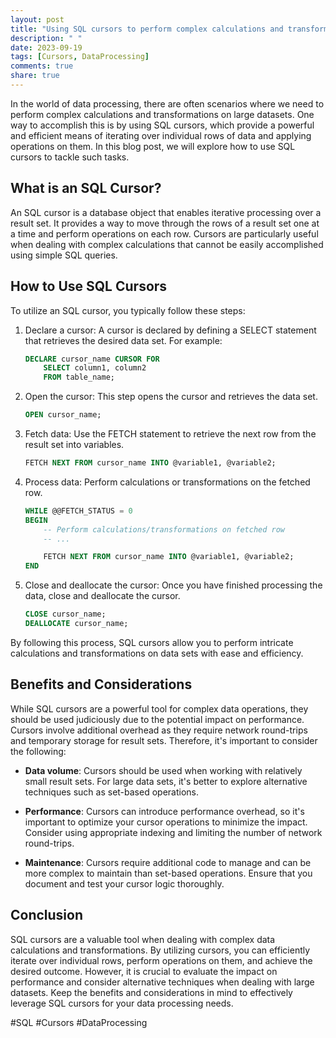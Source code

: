```yaml
---
layout: post
title: "Using SQL cursors to perform complex calculations and transformations on data"
description: " "
date: 2023-09-19
tags: [Cursors, DataProcessing]
comments: true
share: true
---
```


In the world of data processing, there are often scenarios where we need to perform complex calculations and transformations on large datasets. One way to accomplish this is by using SQL cursors, which provide a powerful and efficient means of iterating over individual rows of data and applying operations on them. In this blog post, we will explore how to use SQL cursors to tackle such tasks.

## What is an SQL Cursor?

An SQL cursor is a database object that enables iterative processing over a result set. It provides a way to move through the rows of a result set one at a time and perform operations on each row. Cursors are particularly useful when dealing with complex calculations that cannot be easily accomplished using simple SQL queries.

## How to Use SQL Cursors

To utilize an SQL cursor, you typically follow these steps:

1. Declare a cursor: A cursor is declared by defining a SELECT statement that retrieves the desired data set. For example:

   ```sql
   DECLARE cursor_name CURSOR FOR
       SELECT column1, column2
       FROM table_name;
   ```

2. Open the cursor: This step opens the cursor and retrieves the data set.

   ```sql
   OPEN cursor_name;
   ```

3. Fetch data: Use the FETCH statement to retrieve the next row from the result set into variables.

   ```sql
   FETCH NEXT FROM cursor_name INTO @variable1, @variable2;
   ```

4. Process data: Perform calculations or transformations on the fetched row.

   ```sql
   WHILE @@FETCH_STATUS = 0
   BEGIN
       -- Perform calculations/transformations on fetched row
       -- ...

       FETCH NEXT FROM cursor_name INTO @variable1, @variable2;
   END
   ```

5. Close and deallocate the cursor: Once you have finished processing the data, close and deallocate the cursor.

   ```sql
   CLOSE cursor_name;
   DEALLOCATE cursor_name;
   ```

By following this process, SQL cursors allow you to perform intricate calculations and transformations on data sets with ease and efficiency.

## Benefits and Considerations

While SQL cursors are a powerful tool for complex data operations, they should be used judiciously due to the potential impact on performance. Cursors involve additional overhead as they require network round-trips and temporary storage for result sets. Therefore, it's important to consider the following:

- **Data volume**: Cursors should be used when working with relatively small result sets. For large data sets, it's better to explore alternative techniques such as set-based operations.

- **Performance**: Cursors can introduce performance overhead, so it's important to optimize your cursor operations to minimize the impact. Consider using appropriate indexing and limiting the number of network round-trips.

- **Maintenance**: Cursors require additional code to manage and can be more complex to maintain than set-based operations. Ensure that you document and test your cursor logic thoroughly.

## Conclusion

SQL cursors are a valuable tool when dealing with complex data calculations and transformations. By utilizing cursors, you can efficiently iterate over individual rows, perform operations on them, and achieve the desired outcome. However, it is crucial to evaluate the impact on performance and consider alternative techniques when dealing with large datasets. Keep the benefits and considerations in mind to effectively leverage SQL cursors for your data processing needs.

#SQL #Cursors #DataProcessing
